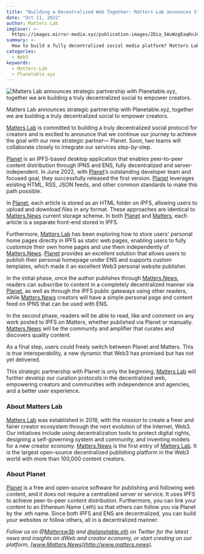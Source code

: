 ```yaml
---
title: "Building a Decentralized Web Together: Matters Lab announces Strategic Partnership with Planetable.xyz"
date: "Oct 11, 2022"
author: Matters Lab
imgCover: >-
  https://images.mirror-media.xyz/publication-images/2Dia_5AvWzgEaqKnJoPW5.jpg?height=2813&width=5000
summary: >-
  How to build a fully decentralized social media platform? Matters Lab is partnering with Planet to enable peer-to-peer content distribution through IPNS and ENS.
categories:
  - Web3
keywords:
  - Matters-Lab
  - Planetable.xyz
---
```


![Matters Lab announces strategic partnership with Planetable.xyz, together we are building a truly decentralized social to empower creators.](https://images.mirror-media.xyz/publication-images/2Dia_5AvWzgEaqKnJoPW5.jpg?height=2813&width=5000)

<figcaption>Matters Lab announces strategic partnership with Planetable.xyz, together we are building a truly decentralized social to empower creators.</figcaption>

[Matters Lab](https://matters-lab.io) is committed to building a truly decentralized social protocol for creators and is excited to announce that we continue our journey to achieve the goal with our new strategic partner— Planet. Soon, two teams will collaborate closely to integrate our services step-by-step.

[Planet](https://planetable.xyz) is an IPFS-based desktop application that enables peer-to-peer content distribution through IPNS and ENS, fully decentralized and server-independent. In June 2022, with [Planet](https://planetable.xyz)’s outstanding developer team and focused goal, they successfully released the first version. [Planet](https://planetable.xyz) leverages existing HTML, RSS, JSON feeds, and other common standards to make this path possible.

In [Planet](https://planetable.xyz), each article is stored as an HTML folder on IPFS, allowing users to upload and download files in any format. These approaches are identical to [Matters.News](https://matters.news) current storage scheme. In both [Planet](https://planetable.xyz) and [Matters](https://matters-lab.io), each article is a separate front-end stored in IPFS.

Furthermore, [Matters Lab](https://matters-lab.io) has been exploring how to store users' personal home pages directly in IPFS as static web pages, enabling users to fully customize their own home pages and use them independently of [Matters.News](https://matters.news). [Planet](https://planetable.xyz) provides an excellent solution that allows users to publish their personal homepage under ENS and supports custom templates, which made it an excellent Web3 personal website publisher.

In the initial phase, once the author publishes through [Matters.News](https://matters.news), readers can subscribe to content in a completely decentralized manner via [Planet](https://planetable.xyz), as well as through the IPFS public gateways using other readers, while [Matters.News](https://matters.news) creators will have a simple personal page and content feed on IPNS that can be used with ENS.

In the second phase, readers will be able to read, like and comment on any work posted to IPFS on Matters, whether published via Planet or manually. [Matters.News](https://matters.news) will be the community and amplifier that curates and discovers quality content.

As a final step, users could freely switch between Planet and Matters. This is true interoperability, a new dynamic that Web3 has promised but has not yet delivered.

This strategic partnership with Planet is only the beginning, [Matters Lab](https://matters-lab.io) will further develop our curation protocols in the decentralized web, empowering creators and communities with independence and agencies, and a better user experience.

### About Matters Lab

[Matters Lab](https://matters-lab.io) was established in 2018, with the mission to create a freer and fairer creator ecosystem through the next evolution of the Internet, Web3. Our initiatives include using decentralization tools to protect digital rights, designing a self-governing system and community, and inventing models for a new creator economy. [Matters.News](https://matterslab.medium.com/how-matters-news-542c437c7d99) is the first entry of [Matters Lab](https://matters-lab.io/). It is the largest open-source decentralized publishing platform in the Web3 world with more than 100,000 content creators.

### About Planet

[Planet](https://planetable.xyz) is a free and open-source software for publishing and following web content, and it does not require a centralized server or service. It uses IPFS to achieve peer-to-peer content distribution. Furthermore, you can link your content to an Ethereum Name (.eth) so that others can follow you via Planet by the .eth name. Since both IPFS and ENS are decentralized, you can build your websites or follow others, all in a decentralized manner.

_Follow us on @[Mattersw3b](https://twitter.com/mattersw3b) and [@planetable.eth](https://twitter.com/PlanetableXYZ) on Twitter for the latest news and insights on dWeb and creator economy, or start creating on our platform, [www.Matters.News](http://www.matters.news)._

